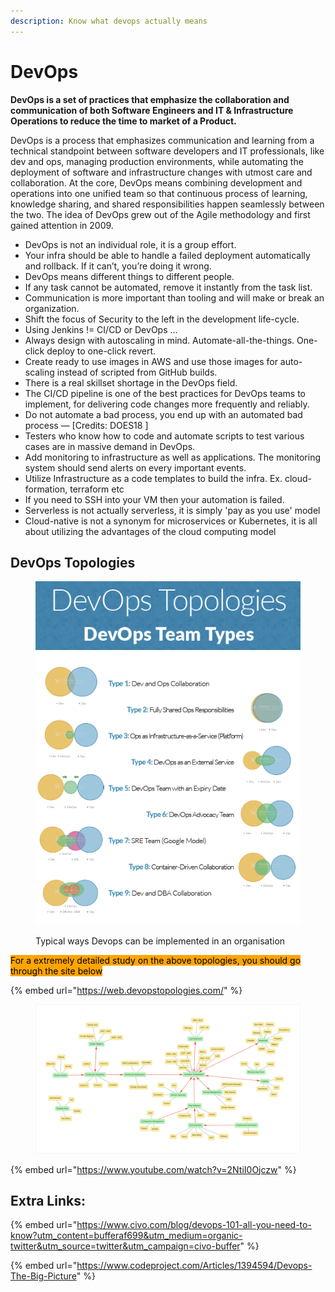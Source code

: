 ```yaml
---
description: Know what devops actually means
---
```


# DevOps



**DevOps is a set of practices that emphasize the collaboration and communication of both Software Engineers and IT & Infrastructure Operations to reduce the time to market of a Product.**

DevOps is a process that emphasizes communication and learning from a technical standpoint between software developers and IT professionals, like dev and ops, managing production environments, while automating the deployment of software and infrastructure changes with utmost care and collaboration. At the core, DevOps means combining development and operations into one unified team so that continuous process of learning, knowledge sharing, and shared responsibilities happen seamlessly between the two. The idea of DevOps grew out of the Agile methodology and first gained attention in 2009.





* DevOps is not an individual role, it is a group effort.
* Your infra should be able to handle a failed deployment automatically and rollback. If it can’t, you’re doing it wrong.
* DevOps means different things to different people.
* If any task cannot be automated, remove it instantly from the task list.
* Communication is more important than tooling and will make or break an organization.
* Shift the focus of Security to the left in the development life-cycle.
* Using Jenkins != CI/CD or DevOps …
* Always design with autoscaling in mind. Automate-all-the-things. One-click deploy to one-click revert.
* Create ready to use images in AWS and use those images for auto-scaling instead of scripted from GitHub builds.
* There is a real skillset shortage in the DevOps field.
* The CI/CD pipeline is one of the best practices for DevOps teams to implement, for delivering code changes more frequently and reliably.
* Do not automate a bad process, you end up with an automated bad process — \[Credits: DOES18 ]
* Testers who know how to code and automate scripts to test various cases are in massive demand in DevOps.
* Add monitoring to infrastructure as well as applications. The monitoring system should send alerts on every important events.
* Utilize Infrastructure as a code templates to build the infra. Ex. cloud-formation, terraform etc
* If you need to SSH into your VM then your automation is failed.
* Serverless is not actually serverless, it is simply 'pay as you use' model
* Cloud-native is not a synonym for microservices or Kubernetes, it is all about utilizing the advantages of the cloud computing model

## DevOps Topologies



<figure><img src="../../.gitbook/assets/image (6).png" alt=""><figcaption><p>Typical ways Devops can be implemented in an organisation</p></figcaption></figure>

<mark style="background-color:orange;">For a extremely detailed study on the above topologies, you should go through the site below</mark>

{% embed url="https://web.devopstopologies.com/" %}

<figure><img src="../../.gitbook/assets/image (7).png" alt=""><figcaption></figcaption></figure>

{% embed url="https://www.youtube.com/watch?v=2NtiI0Ojczw" %}

## Extra Links:

{% embed url="https://www.civo.com/blog/devops-101-all-you-need-to-know?utm_content=bufferaf699&utm_medium=organic-twitter&utm_source=twitter&utm_campaign=civo-buffer" %}

{% embed url="https://www.codeproject.com/Articles/1394594/Devops-The-Big-Picture" %}
